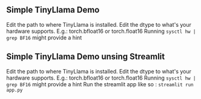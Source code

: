 ## Simple TinyLlama Demo

Edit the path to where TinyLlama is installed.
Edit the dtype to what's your hardware supports. E.g.: torch.bfloat16 or torch.float16
Running `sysctl hw | grep BF16` might provide a hint


## Simple TinyLlama Demo unsing Streamlit

Edit the path to where TinyLlama is installed.
Edit the dtype to what's your hardware supports. E.g.: torch.bfloat16 or torch.float16
Running `sysctl hw | grep BF16` might provide a hint
Run the streamlit app like so : ```streamlit run app.py```